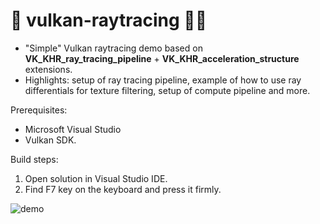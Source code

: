 # 🌋 vulkan-raytracing 🖖🏽

* "Simple" Vulkan raytracing demo based on __VK_KHR_ray_tracing_pipeline__ + __VK_KHR_acceleration_structure__ extensions.
* Highlights: setup of ray tracing pipeline, example of how to use ray differentials for texture filtering, setup of compute pipeline and more.

Prerequisites:
* Microsoft Visual Studio
* Vulkan SDK.

Build steps: 

1. Open solution in Visual Studio IDE.
2. Find F7 key on the keyboard and press it firmly.

![demo](https://user-images.githubusercontent.com/4964024/48605463-26722a00-e97d-11e8-9548-65de42d50c21.png)

